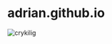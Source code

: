 # adrian.github.io
![crykilig](https://user-images.githubusercontent.com/122217655/211204997-719e4dbf-6a59-4474-93b5-5e1aadb54e17.jpeg)
